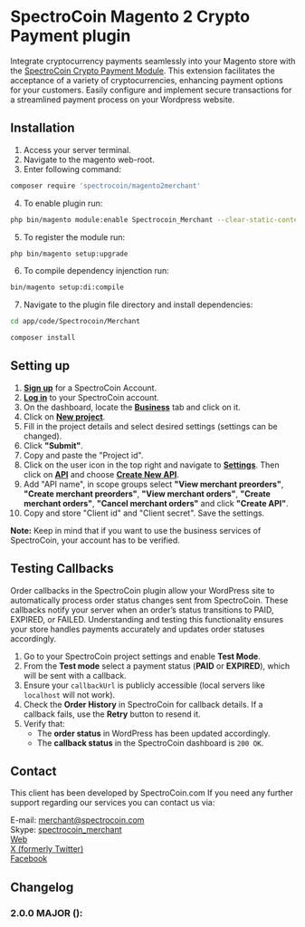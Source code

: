 # SpectroCoin Magento 2 Crypto Payment plugin

Integrate cryptocurrency payments seamlessly into your Magento store with the [SpectroCoin Crypto Payment Module](https://spectrocoin.com/en/plugins/magento2.html). This extension facilitates the acceptance of a variety of cryptocurrencies, enhancing payment options for your customers. Easily configure and implement secure transactions for a streamlined payment process on your Wordpress website.

## Installation

1. Access your server terminal.
2. Navigate to the magento web-root.
3. Enter following command:

```bash
composer require 'spectrocoin/magento2merchant'
```

4. To enable plugin run:
```bash
php bin/magento module:enable Spectrocoin_Merchant --clear-static-content
```

5. To register the module run:
```bash
php bin/magento setup:upgrade
```

6. To compile dependency injenction run:
```bash
bin/magento setup:di:compile
```

7. Navigate to the plugin file directory and install dependencies:

```bash
cd app/code/Spectrocoin/Merchant
```

```bash
composer install
```

## Setting up

1. **[Sign up](https://auth.spectrocoin.com/signup)** for a SpectroCoin Account.
2. **[Log in](https://auth.spectrocoin.com/login)** to your SpectroCoin account.
3. On the dashboard, locate the **[Business](https://spectrocoin.com/en/merchants/projects)** tab and click on it.
4. Click on **[New project](https://spectrocoin.com/en/merchants/projects/new)**.
5. Fill in the project details and select desired settings (settings can be changed).
6. Click **"Submit"**.
7. Copy and paste the "Project id".
8. Click on the user icon in the top right and navigate to **[Settings](https://test.spectrocoin.com/en/settings/)**. Then click on **[API](https://test.spectrocoin.com/en/settings/api)** and choose **[Create New API](https://test.spectrocoin.com/en/settings/api/create)**.
9. Add "API name", in scope groups select **"View merchant preorders"**, **"Create merchant preorders"**, **"View merchant orders"**, **"Create merchant orders"**, **"Cancel merchant orders"** and click **"Create API"**.
10. Copy and store "Client id" and "Client secret". Save the settings.

**Note:** Keep in mind that if you want to use the business services of SpectroCoin, your account has to be verified.

## Testing Callbacks

Order callbacks in the SpectroCoin plugin allow your WordPress site to automatically process order status changes sent from SpectroCoin. These callbacks notify your server when an order’s status transitions to PAID, EXPIRED, or FAILED. Understanding and testing this functionality ensures your store handles payments accurately and updates order statuses accordingly.
 
1. Go to your SpectroCoin project settings and enable **Test Mode**.
2. From the __Test mode__ select a payment status (__PAID__ or __EXPIRED__), which will be sent with a callback.
3. Ensure your `callbackUrl` is publicly accessible (local servers like `localhost` will not work).
4. Check the **Order History** in SpectroCoin for callback details. If a callback fails, use the **Retry** button to resend it.
5. Verify that:
   - The **order status** in WordPress has been updated accordingly.
   - The **callback status** in the SpectroCoin dashboard is `200 OK`.

## Contact

This client has been developed by SpectroCoin.com If you need any further support regarding our services you can contact us via:

E-mail: merchant@spectrocoin.com <br/>
Skype: [spectrocoin_merchant](https://join.skype.com/invite/iyXHU7o08KkW) </br>
[Web](https://spectrocoin.com) </br>
[X (formerly Twitter)](https://twitter.com/spectrocoin) </br>
[Facebook](https://www.facebook.com/spectrocoin/)

## Changelog

### 2.0.0 MAJOR ():


